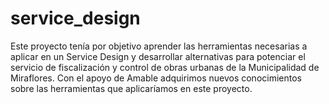# service_design
Este proyecto tenía por objetivo aprender las herramientas necesarias a aplicar en un Service Design y desarrollar alternativas para potenciar el servicio de fiscalización y control de obras urbanas de la Municipalidad de Miraflores. Con el apoyo de Amable adquirimos nuevos conocimientos sobre las herramientas que aplicaríamos en este proyecto. 
